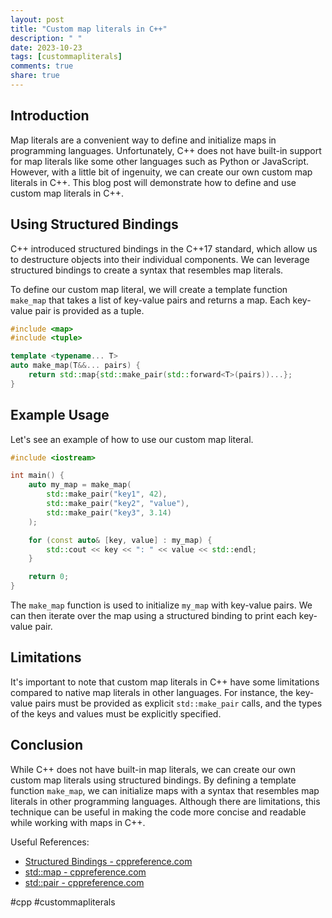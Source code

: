 ```yaml
---
layout: post
title: "Custom map literals in C++"
description: " "
date: 2023-10-23
tags: [custommapliterals]
comments: true
share: true
---
```


## Introduction
Map literals are a convenient way to define and initialize maps in programming languages. Unfortunately, C++ does not have built-in support for map literals like some other languages such as Python or JavaScript. However, with a little bit of ingenuity, we can create our own custom map literals in C++. This blog post will demonstrate how to define and use custom map literals in C++.

## Using Structured Bindings
C++ introduced structured bindings in the C++17 standard, which allow us to destructure objects into their individual components. We can leverage structured bindings to create a syntax that resembles map literals.

To define our custom map literal, we will create a template function `make_map` that takes a list of key-value pairs and returns a map. Each key-value pair is provided as a tuple.

```cpp
#include <map>
#include <tuple>

template <typename... T>
auto make_map(T&&... pairs) {
    return std::map{std::make_pair(std::forward<T>(pairs))...};
}
```

## Example Usage
Let's see an example of how to use our custom map literal.

```cpp
#include <iostream>

int main() {
    auto my_map = make_map(
        std::make_pair("key1", 42),
        std::make_pair("key2", "value"),
        std::make_pair("key3", 3.14)
    );

    for (const auto& [key, value] : my_map) {
        std::cout << key << ": " << value << std::endl;
    }

    return 0;
}
```

The `make_map` function is used to initialize `my_map` with key-value pairs. We can then iterate over the map using a structured binding to print each key-value pair.

## Limitations
It's important to note that custom map literals in C++ have some limitations compared to native map literals in other languages. For instance, the key-value pairs must be provided as explicit `std::make_pair` calls, and the types of the keys and values must be explicitly specified.

## Conclusion
While C++ does not have built-in map literals, we can create our own custom map literals using structured bindings. By defining a template function `make_map`, we can initialize maps with a syntax that resembles map literals in other programming languages. Although there are limitations, this technique can be useful in making the code more concise and readable while working with maps in C++.

Useful References:
- [Structured Bindings - cppreference.com](https://en.cppreference.com/w/cpp/language/structured_binding)
- [std::map - cppreference.com](https://en.cppreference.com/w/cpp/container/map)
- [std::pair - cppreference.com](https://en.cppreference.com/w/cpp/utility/pair)

#cpp #custommapliterals